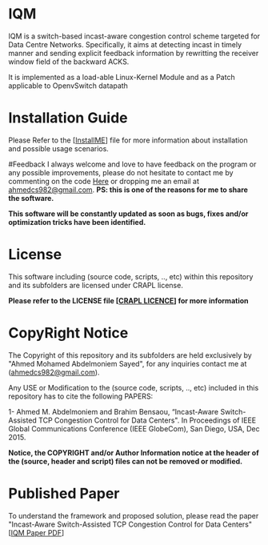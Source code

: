 # IQM
IQM is a switch-based incast-aware congestion control scheme targeted for Data Centre Networks. Specifically, it aims at detecting incast in timely manner and sending explicit feedback information by rewritting the receiver window field of the backward ACKS. 

It is implemented as a load-able Linux-Kernel Module and as a Patch applicable to OpenvSwitch datapath

# Installation Guide
Please Refer to the \[[InstallME](InstallME.md)\] file for more information about installation and possible usage scenarios.

#Feedback
I always welcome and love to have feedback on the program or any possible improvements, please do not hesitate to contact me by commenting on the code [Here](https://ahmedcs.github.io/IQM-post/) or dropping me an email at [ahmedcs982@gmail.com](mailto:ahmedcs982@gmail.com). **PS: this is one of the reasons for me to share the software.**  

**This software will be constantly updated as soon as bugs, fixes and/or optimization tricks have been identified.**


# License
This software including (source code, scripts, .., etc) within this repository and its subfolders are licensed under CRAPL license.

**Please refer to the LICENSE file \[[CRAPL LICENCE](LICENSE)\] for more information**


# CopyRight Notice
The Copyright of this repository and its subfolders are held exclusively by "Ahmed Mohamed Abdelmoniem Sayed", for any inquiries contact me at ([ahmedcs982@gmail.com](mailto:ahmedcs982@gmail.com)).

Any USE or Modification to the (source code, scripts, .., etc) included in this repository has to cite the following PAPERS:  

1- Ahmed M. Abdelmoniem and Brahim Bensaou, “Incast-Aware Switch-Assisted TCP Congestion Control for Data Centers". In Proceedings of IEEE Global Communications Conference (IEEE GlobeCom), San Diego, USA, Dec 2015.  

**Notice, the COPYRIGHT and/or Author Information notice at the header of the (source, header and script) files can not be removed or modified.**


# Published Paper
To understand the framework and proposed solution, please read the paper "Incast-Aware Switch-Assisted TCP Congestion Control for Data Centers" \[[IQM Paper PDF](download/IQM.pdf)\]
